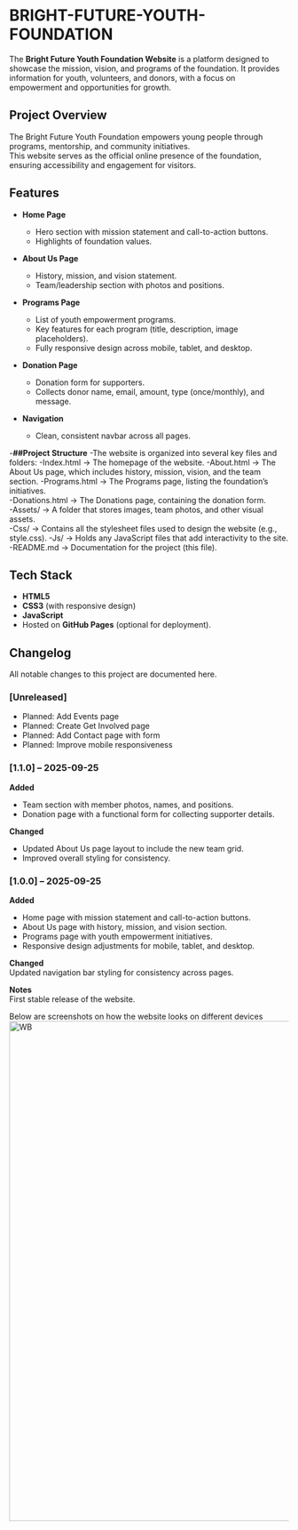 # BRIGHT-FUTURE-YOUTH-FOUNDATION
The **Bright Future Youth Foundation Website** is a platform designed to showcase the mission, vision, and programs of the foundation. It provides information for youth, volunteers, and donors, with a focus on empowerment and opportunities for growth.   

## Project Overview 
The Bright Future Youth Foundation empowers young people through programs, mentorship, and community initiatives.   
This website serves as the official online presence of the foundation, ensuring accessibility and engagement for visitors. 

## Features 
- **Home Page**   
  - Hero section with mission statement and call-to-action buttons.   
  - Highlights of foundation values.   

- **About Us Page**   
  - History, mission, and vision statement.   
  - Team/leadership section with photos and positions.   
 
- **Programs Page**   
  - List of youth empowerment programs.   
  - Key features for each program (title, description, image placeholders).   
  - Fully responsive design across mobile, tablet, and desktop.   

- **Donation Page**   
  - Donation form for supporters.   
  - Collects donor name, email, amount, type (once/monthly), and message.   

- **Navigation**   
  - Clean, consistent navbar across all pages.   

-**##Project Structure**
 -The website is organized into several key files and folders: 
 -Index.html → The homepage of the website. 
 -About.html → The About Us page, which includes history, mission, vision, and the team section. 
 -Programs.html → The Programs page, listing the foundation’s initiatives.  
 -Donations.html → The Donations page, containing the donation form.  
 -Assets/ → A folder that stores images, team photos, and other visual assets.  
 -Css/ → Contains all the stylesheet files used to design the website (e.g., style.css). 
 -Js/ → Holds any JavaScript files that add interactivity to the site. 
 -README.md → Documentation for the project (this file). 


 ## Tech Stack 
- **HTML5**   
- **CSS3** (with responsive design)   
- **JavaScript**   
- Hosted on **GitHub Pages** (optional for deployment).   

## Changelog 
All notable changes to this project are documented here.   

### [Unreleased] 
- Planned: Add Events page   
- Planned: Create Get Involved page   
- Planned: Add Contact page with form   
- Planned: Improve mobile responsiveness   

### [1.1.0] – 2025-09-25 
**Added**   
- Team section with member photos, names, and positions.   
- Donation page with a functional form for collecting supporter details.   

**Changed**   
- Updated About Us page layout to include the new team grid.   
- Improved overall styling for consistency.
  
### [1.0.0] – 2025-09-25 
**Added**   
- Home page with mission statement and call-to-action buttons.   
- About Us page with history, mission, and vision section.   
- Programs page with youth empowerment initiatives.   
- Responsive design adjustments for mobile, tablet, and desktop.   

**Changed**   
Updated navigation bar styling for consistency across pages.   

**Notes**   
First stable release of the website.   


Below are screenshots on how the website looks on different devices
<img width="1600" height="900" alt="WB" src="https://github.com/user-attachments/assets/8c46d3fc-13e1-4365-ab0b-f52b5dc2d107" />


